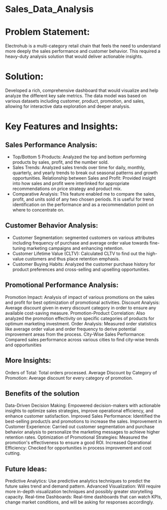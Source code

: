 # Sales_Data_Analysis

# Problem Statement:
Electrohub is a multi-category retail chain that feels the need to understand more deeply the sales performance and customer behavior. This required a heavy-duty analysis solution that would deliver actionable insights.

# Solution:
Developed a rich, comprehensive dashboard that would visualize and help analyze the different key sale metrics. The data model was based on various datasets including customer, product, promotion, and sales, allowing for interactive data exploration and deeper analysis.

# Key Features and Insights:

## Sales Performance Analysis:

- Top/Bottom 5 Products: Analyzed the top and bottom performing products by sales, profit, and the number sold.
- Sales Trends: Analyzed sales trends over time for daily, monthly, quarterly, and yearly trends to break out seasonal patterns and growth opportunities.
Relationship between Sales and Profit: Provided insight into how sales and profit were interlinked for appropriate recommendations on price strategy and product mix.
- Comparative Analysis: This feature enabled me to compare the sales, profit, and units sold of any two chosen periods. It is useful for trend identification on the performance and as a recommendation point on where to concentrate on.

## Customer Behavior Analysis:

- Customer Segmentation: segmented customers on various attributes including frequency of purchase and average order value towards fine-tuning marketing campaigns and enhancing retention.
- Customer Lifetime Value (CLTV): Calculated CLTV to find out the high-value customers and thus place retention emphasis.
- Customer Buying Habits: Analyzed the customer purchase history for product preferences and cross-selling and upselling opportunities.

## Promotional Performance Analysis:

Promotion Impact: Analysis of impact of various promotions on the sales and profit for best optimization of promotional activities.
Discount Analysis: Average discount given in every discount category in order to ensure any available cost-saving measure.
Promotion-Product Correlation: Also analyzed the promotion effectivity on specific categories of products for optimum marketing investment.
Order Analysis: Measured order statistics like average order value and order frequency to derive potential improvement areas from the process.
City-Wise Sales Performance: Compared sales performance across various cities to find city-wise trends and opportunities

## More Insights:
Orders of Total: Total orders processed.
Average Discount by Category of Promotion: Average discount for every category of promotion.
 

## Benefits of the solution

Data-Driven Decision Making: Empowered decision-makers with actionable insights to optimize sales strategies, improve operational efficiency, and enhance customer satisfaction.
Improved Sales Performance: Identified the best-selling product/s and promotions to increase the sales.
Improvement in Customer Experience: Carried out customer segmentation and purchase behavior analysis to personalize the marketing messages to achieve higher retention rates.
Optimization of Promotional Strategies: Measured the promotion's effectiveness to ensure a good ROI.
Increased Operational Efficiency: Checked for opportunities in process improvement and cost cutting.
 
## Future Ideas:
Predictive Analytics: Use predictive analytics techniques to predict the future sales trend and demand pattern.
Advanced Visualization: Will require more in-depth visualization techniques and possibly greater storytelling capacity.
Real-time Dashboards: Real-time dashboards that can watch KPIs, change market conditions, and will be asking for responses accordingly.
